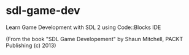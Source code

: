 # sdl-game-dev
Learn Game Development with SDL 2 using Code::Blocks IDE

(From the book "SDL Game Developement" by Shaun Mitchell,
 PACKT Publishing (c) 2013)

